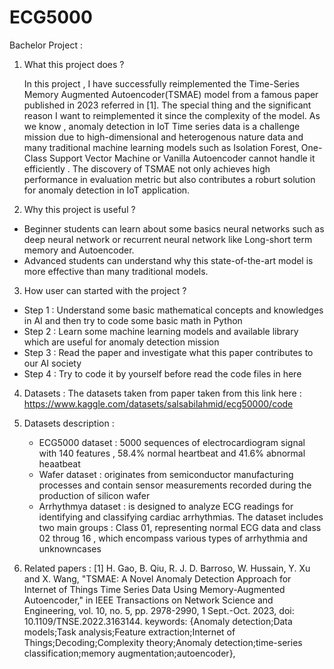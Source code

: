 # ECG5000
Bachelor Project : 
1. What this project does ?

    In this project , I have successfully reimplemented the Time-Series Memory Augmented Autoencoder(TSMAE) model from a famous paper published in 2023 referred in [1]. The special thing and the significant reason I want to reimplemented it since the complexity of the model. As we know , anomaly detection in IoT Time series data is a challenge mission due to high-dimensional and heterogenous nature data and many traditional machine learning models such as Isolation Forest, One-Class Support Vector Machine or Vanilla Autoencoder cannot handle it efficiently . The discovery of TSMAE not only achieves high performance in evaluation metric but also contributes a roburt solution for anomaly detection in IoT application.

2. Why this project is useful ?

- Beginner students can learn about some basics neural networks such as deep neural network or recurrent neural network like Long-short term memory and Autoencoder.
- Advanced students can understand why this state-of-the-art model is more effective than many traditional models.

3. How user can started with the project ?

 - Step 1 : Understand some basic mathematical concepts and knowledges in AI and then try to code some basic math in Python
 - Step 2 : Learn some machine learning models and available library which are useful for anomaly detection mission
 - Step 3 : Read the paper and investigate what this paper contributes to our AI society
 - Step 4 : Try to code it by yourself before read the code files in here

4. Datasets : The datasets taken from paper taken from this link here : https://www.kaggle.com/datasets/salsabilahmid/ecg50000/code

5. Datasets description :

   - ECG5000 dataset : 5000 sequences of electrocardiogram signal with 140 features , 58.4% normal heartbeat and 41.6% abnormal heaatbeat
   -  Wafer dataset : originates from semiconductor manufacturing processes and contain sensor measurements recorded during
   the production of silicon wafer
   - Arrhythmya dataset : is designed to analyze ECG readings for identifying and classifying cardiac arrhythmias. The dataset
     includes two main groups : Class 01, representing normal ECG data and class 02 throug 16 , which encompass various types of arrhythmia and unknowncases

6. Related papers :
   [1] H. Gao, B. Qiu, R. J. D. Barroso, W. Hussain, Y. Xu and X. Wang, "TSMAE: A Novel Anomaly Detection Approach for Internet of Things Time Series Data Using Memory-Augmented Autoencoder," in IEEE Transactions on Network Science and Engineering, vol. 10, no. 5, pp. 2978-2990, 1 Sept.-Oct. 2023, doi: 10.1109/TNSE.2022.3163144.
keywords: {Anomaly detection;Data models;Task analysis;Feature extraction;Internet of Things;Decoding;Complexity theory;Anomaly detection;time-series classification;memory augmentation;autoencoder},



